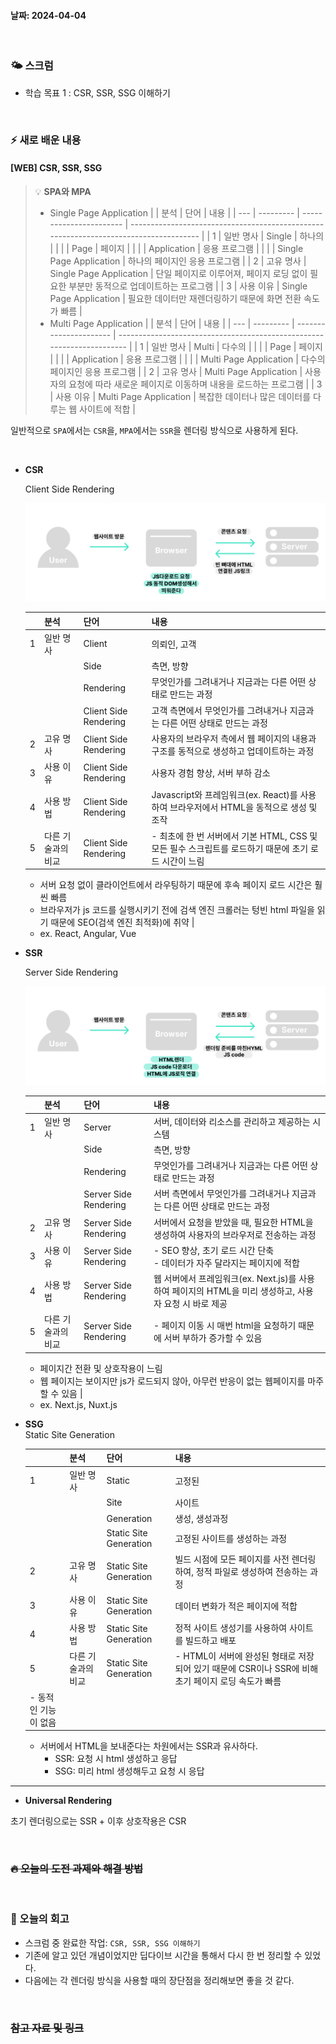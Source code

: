 #### 날짜: 2024-04-04

<br/>

### 🌤️ 스크럼

- 학습 목표 1 : CSR, SSR, SSG 이해하기

<br/>

### ⚡️ 새로 배운 내용

#### [WEB] CSR, SSR, SSG

> 💡 **SPA와 MPA**
>
> - Single Page Application
>   | | 분석 | 단어 | 내용 |
>   | --- | --------- | ----------------------- | ------------------------------------------------------------------------------------- |
>   | 1 | 일반 명사 | Single | 하나의 |
>   | | | Page | 페이지 |
>   | | | Application | 응용 프로그램 |
>   | | | Single Page Application | 하나의 페이지인 응용 프로그램 |
>   | 2 | 고유 명사 | Single Page Application | 단일 페이지로 이루어져, 페이지 로딩 없이 필요한 부분만 동적으로 업데이트하는 프로그램 |
>   | 3 | 사용 이유 | Single Page Application | 필요한 데이터만 재렌더링하기 때문에 화면 전환 속도가 빠름 |
> - Multi Page Application
>   | | 분석 | 단어 | 내용 |
>   | --- | --------- | ---------------------- | ---------------------------------------------------------------------- |
>   | 1 | 일반 명사 | Multi | 다수의 |
>   | | | Page | 페이지 |
>   | | | Application | 응용 프로그램 |
>   | | | Multi Page Application | 다수의 페이지인 응용 프로그램 |
>   | 2 | 고유 명사 | Multi Page Application | 사용자의 요청에 따라 새로운 페이지로 이동하며 내용을 로드하는 프로그램 |
>   | 3 | 사용 이유 | Multi Page Application | 복잡한 데이터나 많은 데이터를 다루는 웹 사이트에 적합 |

일반적으로 `SPA`에서는 `CSR`을, `MPA`에서는 `SSR`을 렌더링 방식으로 사용하게 된다.

<br/>

- **CSR**

  Client Side Rendering

  ![CSR](img/20240404_1.png)

  |     | 분석               | 단어                  | 내용                                                                                                 |
  | --- | ------------------ | --------------------- | ---------------------------------------------------------------------------------------------------- |
  | 1   | 일반 명사          | Client                | 의뢰인, 고객                                                                                         |
  |     |                    | Side                  | 측면, 방향                                                                                           |
  |     |                    | Rendering             | 무엇인가를 그려내거나 지금과는 다른 어떤 상태로 만드는 과정                                          |
  |     |                    | Client Side Rendering | 고객 측면에서 무엇인가를 그려내거나 지금과는 다른 어떤 상태로 만드는 과정                            |
  | 2   | 고유 명사          | Client Side Rendering | 사용자의 브라우저 측에서 웹 페이지의 내용과 구조를 동적으로 생성하고 업데이트하는 과정               |
  | 3   | 사용 이유          | Client Side Rendering | 사용자 경험 향상, 서버 부하 감소                                                                     |
  | 4   | 사용 방법          | Client Side Rendering | Javascript와 프레임워크(ex. React)를 사용하여 브라우저에서 HTML을 동적으로 생성 및 조작              |
  | 5   | 다른 기술과의 비교 | Client Side Rendering | - 최초에 한 번 서버에서 기본 HTML, CSS 및 모든 필수 스크립트를 로드하기 때문에 초기 로드 시간이 느림 |

  - 서버 요청 없이 클라이언트에서 라우팅하기 때문에 후속 페이지 로드 시간은 훨씬 빠름
  - 브라우저가 js 코드를 실행시키기 전에 검색 엔진 크롤러는 텅빈 html 파일을 읽기 때문에 SEO(검색 엔진 최적화)에 취약 |
  - ex. React, Angular, Vue

- **SSR**

  Server Side Rendering

  ![SSR](img/20240404_2.png)

  |     | 분석               | 단어                  | 내용                                                                                                   |
  | --- | ------------------ | --------------------- | ------------------------------------------------------------------------------------------------------ |
  | 1   | 일반 명사          | Server                | 서버, 데이터와 리소스를 관리하고 제공하는 시스템                                                       |
  |     |                    | Side                  | 측면, 방향                                                                                             |
  |     |                    | Rendering             | 무엇인가를 그려내거나 지금과는 다른 어떤 상태로 만드는 과정                                            |
  |     |                    | Server Side Rendering | 서버 측면에서 무엇인가를 그려내거나 지금과는 다른 어떤 상태로 만드는 과정                              |
  | 2   | 고유 명사          | Server Side Rendering | 서버에서 요청을 받았을 때, 필요한 HTML을 생성하여 사용자의 브라우저로 전송하는 과정                    |
  | 3   | 사용 이유          | Server Side Rendering | - SEO 향상, 초기 로드 시간 단축 <br> - 데이터가 자주 달라지는 페이지에 적합                            |
  | 4   | 사용 방법          | Server Side Rendering | 웹 서버에서 프레임워크(ex. Next.js)를 사용하여 페이지의 HTML을 미리 생성하고, 사용자 요청 시 바로 제공 |
  | 5   | 다른 기술과의 비교 | Server Side Rendering | - 페이지 이동 시 매번 html을 요청하기 때문에 서버 부하가 증가할 수 있음                                |

  - 페이지간 전환 및 상호작용이 느림
  - 웹 페이지는 보이지만 js가 로드되지 않아, 아무런 반응이 없는 웹페이지를 마주할 수 있음 |
  - ex. Next.js, Nuxt.js

- **SSG**  
  Static Site Generation

  |                      | 분석               | 단어                   | 내용                                                                                               |
  | -------------------- | ------------------ | ---------------------- | -------------------------------------------------------------------------------------------------- |
  | 1                    | 일반 명사          | Static                 | 고정된                                                                                             |
  |                      |                    | Site                   | 사이트                                                                                             |
  |                      |                    | Generation             | 생성, 생성과정                                                                                     |
  |                      |                    | Static Site Generation | 고정된 사이트를 생성하는 과정                                                                      |
  | 2                    | 고유 명사          | Static Site Generation | 빌드 시점에 모든 페이지를 사전 렌더링하여, 정적 파일로 생성하여 전송하는 과정                      |
  | 3                    | 사용 이유          | Static Site Generation | 데이터 변화가 적은 페이지에 적합                                                                   |
  | 4                    | 사용 방법          | Static Site Generation | 정적 사이트 생성기를 사용하여 사이트를 빌드하고 배포                                               |
  | 5                    | 다른 기술과의 비교 | Static Site Generation | - HTML이 서버에 완성된 형태로 저장되어 있기 때문에 CSR이나 SSR에 비해 초기 페이지 로딩 속도가 빠름 |
  | - 동적인 기능이 없음 |

  - 서버에서 HTML을 보내준다는 차원에서는 SSR과 유사하다.
    - SSR: 요청 시 html 생성하고 응답
    - SSG: 미리 html 생성해두고 요청 시 응답

---

- **Universal Rendering**

초기 렌더링으로는 SSR + 이후 상호작용은 CSR

<br/>

### ~~🔥 오늘의 도전 과제와 해결 방법~~

<br/>

### 🤔 오늘의 회고

- 스크럼 중 완료한 작업: `CSR, SSR, SSG 이해하기`
- 기존에 알고 있던 개념이었지만 딥다이브 시간을 통해서 다시 한 번 정리할 수 있었다.
- 다음에는 각 렌더링 방식을 사용할 때의 장단점을 정리해보면 좋을 것 같다.

<br/>

### ~~참고 자료 및 링크~~
